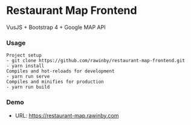 # Restaurant Map Frontend
VusJS + Bootstrap 4 + Google MAP API
### Usage
```
Project setup
- git clone https://github.com/rawinby/restaurant-map-frontend.git
- yarn install
Compiles and hot-reloads for development
- yarn run serve
Compiles and minifies for production
- yarn run build
```
### Demo
- URL: https://restaurant-map.rawinby.com
